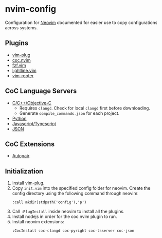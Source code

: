 # nvim-config
Configuration for [Neovim](https://github.com/neovim/neovim) documented for easier use to copy configurations across systems.

## Plugins
- [vim-plug](https://github.com/junegunn/vim-plug)
- [coc.nvim](https://github.com/neoclide/coc.nvim)
- [fzf.vim](https://github.com/junegunn/fzf.vim)
- [lightline.vim](https://github.com/itchyny/lightline.vim)
- [vim-rooter](https://github.com/airblade/vim-rooter)

## CoC Language Servers
- [C/C++/Objective-C](https://github.com/clangd/coc-clangd)
    - Requires `clangd`. Check for local `clangd` first before downloading.
    - Generate `compile_commands.json` for each project.
- [Python](https://github.com/fannheyward/coc-pyright)
- [Javascript/Typescript](https://github.com/neoclide/coc-tsserver)
- [JSON](https://github.com/neoclide/coc-json)

## CoC Extensions
- [Autopair](https://github.com/neoclide/coc-pairs)

## Initialization
1. Install [vim-plug](https://github.com/junegunn/vim-plug).
1. Copy `init.vim` into the specified config folder for neovim. Create the config directory using the following command through neovim:
    ``` 
    :call mkdir(stdpath('config'),'p')
    ```
1. Call `:PlugInstall` inside neovim to install all the plugins.
1. Install nodejs in order for the coc.nvim plugin to run.
1. Install neovim extensions:
    ```
    :CocInstall coc-clangd coc-pyright coc-tsserver coc-json
    ```

